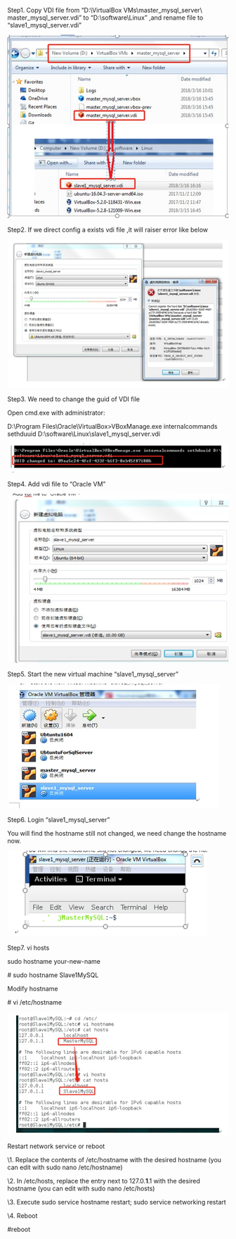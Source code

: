 Step1. Copy VDI file from “D:\VirtualBox
VMs\master_mysql_server\ master_mysql_server.vdi” to “D:\software\Linux” ,and
rename file to “slave1_mysql_server.vdi”

![1_path](.\images\20181114\1_path.jpg)



Step2. If we direct config a exists vdi file ,it will raiser error like below

![2_show_error](.\images\20181114\2_show_error.jpg)



Step3.   We need to change the guid of VDI file

Open cmd.exe with administrator:

D:\Program Files\Oracle\VirtualBox>VBoxManage.exe internalcommands sethduuid D:\software\Linux\slave1_mysql_server.vdi

![3_sethduuid](.\images\20181114\3_sethduuid.jpg)



Step4.  Add vdi file to “Oracle VM”

![4_add_file](.\images\20181114\4_add_file.jpg)



Step5.   Start the new virtual machine “slave1_mysql_server”

![5_start_virtual_machine](.\images\20181114\5_start_virtual_machine.jpg)



Step6.  Login “slave1_mysql_server”

You will find the hostname still not changed, we need change the hostname now.

![6_still_not_change_hostname.png](.\images\20181114\6_still_not_change_hostname.png)

Step7. vi hosts

sudo hostname your-new-name

\# sudo hostname Slave1MySQL 



Modify hostname 

\# vi /etc/hostname

![7_vi_host](.\images\20181114\7_vi_host.jpg)



Restart network service or reboot

\1.      Replace the contents of /etc/hostname with the desired hostname (you can edit with sudo nano /etc/hostname)

\2.      In /etc/hosts, replace the entry next to 127.0.**1**.1 with the desired hostname (you can edit with sudo nano /etc/hosts)

\3.      Execute sudo service hostname restart; sudo service networking restart

\4.      Reboot

\#reboot